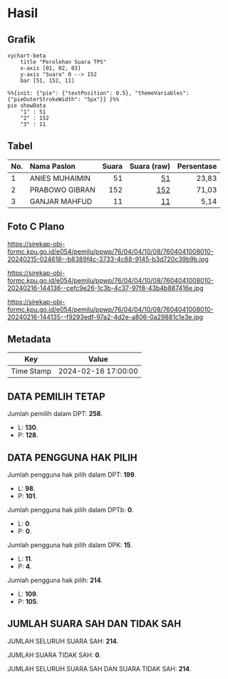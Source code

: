 # Hasil

## Grafik

```mermaid
xychart-beta
    title "Perolehan Suara TPS"
    x-axis [01, 02, 03]
    y-axis "Suara" 0 --> 152
    bar [51, 152, 11]
```

```mermaid
%%{init: {"pie": {"textPosition": 0.5}, "themeVariables": {"pieOuterStrokeWidth": "5px"}} }%%
pie showData
    "1" : 51
    "2" : 152
    "3" : 11
```

## Tabel

| No. | Nama Paslon    | Suara | Suara (raw) | Persentase |
|:--- |:-------------- | -----:| -----------:| ----------:|
| 1   | ANIES MUHAIMIN | 51    | [51][p-1]   | 23,83      |
| 2   | PRABOWO GIBRAN | 152   | [152][p-2]  | 71,03      |
| 3   | GANJAR MAHFUD  | 11    | [11][p-3]   | 5,14       |


[p-1]: https://github.com/gigit-pemilu/pemilu-2024-76-sulawesi-barat/blob/main/pilpres/hitung-suara/sub/76-sulawesi-barat/sub/04-polewali-mandar/sub/04-polewali/sub/1008-manding/sub/010-tps/sub/paslon-1.txt
[p-2]: https://github.com/gigit-pemilu/pemilu-2024-76-sulawesi-barat/blob/main/pilpres/hitung-suara/sub/76-sulawesi-barat/sub/04-polewali-mandar/sub/04-polewali/sub/1008-manding/sub/010-tps/sub/paslon-2.txt
[p-3]: https://github.com/gigit-pemilu/pemilu-2024-76-sulawesi-barat/blob/main/pilpres/hitung-suara/sub/76-sulawesi-barat/sub/04-polewali-mandar/sub/04-polewali/sub/1008-manding/sub/010-tps/sub/paslon-3.txt

## Foto C Plano

https://sirekap-obj-formc.kpu.go.id/e054/pemilu/ppwp/76/04/04/10/08/7604041008010-20240215-024618--b8389f4c-3733-4c88-9145-b3d720c39b9b.jpg

https://sirekap-obj-formc.kpu.go.id/e054/pemilu/ppwp/76/04/04/10/08/7604041008010-20240216-144136--cefc9e26-1c3b-4c37-97f8-43b4b887416e.jpg

https://sirekap-obj-formc.kpu.go.id/e054/pemilu/ppwp/76/04/04/10/08/7604041008010-20240216-144135--f9293edf-97a2-4d2e-a806-0a29881c1e3e.jpg


## Metadata

| Key        | Value               |
| ---------- | ------------------- |
| Time Stamp | 2024-02-16 17:00:00 |


## DATA PEMILIH TETAP

Jumlah pemilih dalam DPT: **258**.
 * L: **130**.
 * P: **128**.

## DATA PENGGUNA HAK PILIH

Jumlah pengguna hak pilih dalam DPT: **199**.
 * L: **98**.
 * P: **101**.

Jumlah pengguna hak pilih dalam DPTb: **0**.
 * L: **0**.
 * P: **0**.

Jumlah pengguna hak pilih dalam DPK: **15**.
 * L: **11**.
 * P: **4**.

Jumlah pengguna hak pilih: **214**.
 * L: **109**.
 * P: **105**.

## JUMLAH SUARA SAH DAN TIDAK SAH

JUMLAH SELURUH SUARA SAH: **214**.

JUMLAH SUARA TIDAK SAH: **0**.

JUMLAH SELURUH SUARA SAH DAN SUARA TIDAK SAH: **214**.


